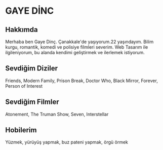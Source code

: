 <h1>GAYE DİNC</h1>

<h2>Hakkımda</h2>

<p>Merhaba ben Gaye Dinç. Çanakkale'de yaşıyorum.22 yaşındayım. Bilim kurgu, romantik, komedi ve polisiye filmleri severim. Web Tasarım ile ilgileniyorum, bu alanda kendimi geliştirmek ve ilerlemek istiyorum.</p>

<!-- Sevdiğim şeylerin başı -->
<h2>Sevdiğim Diziler</h2>

<p>Friends, Modern Family, Prison Break, Doctor Who, Black Mirror, Forever, Person of Interest</p>

<h2>Sevdiğim Filmler</h2>

<p>Atonement, The Truman Show, Seven, Interstellar</p>

<h2>Hobilerim</h2>

<p>Yüzmek, yürüyüş yapmak, buz pateni yapmak, örgü örmek</p>
<!-- Sevdiğim şeylerin sonu -->
